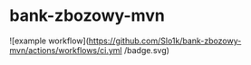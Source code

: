 # bank-zbozowy-mvn
![example workflow](https://github.com/Slo1k/bank-zbozowy-mvn/actions/workflows/ci.yml
/badge.svg)
